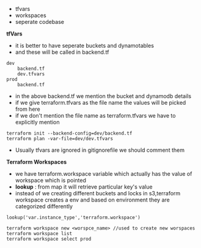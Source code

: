 - tfvars
- workspaces
- seperate codebase

**tfVars**
* it is better to have seperate buckets and dynamotables
* and these will be called in backend.tf
```
dev
    backend.tf
    dev.tfvars
prod
    backend.tf
```
- in the above backend.tf we mention the bucket and dynamodb details
- if we give terraform.tfvars as the file name the values will be picked from here
- if we don't mention the file name as terraform.tfvars we have to explicitly mention
```
terraform init --backend-config=dev/backend.tf
terraform plan -var-file=dev/dev.tfvars
```
- Usually tfvars are ignored in gitignorefile we should comment them

**Terraform Workspaces**
- we have terraform.workspace variable which actually has the value of workspace which is pointed
- **lookup** : from map it will retrieve particular key's value
- instead of we creating different buckets and locks in s3,terraform workspace creates a env and based on environment they are categorized differently
```
lookup('var.instance_type','terraform.workspace')
```
```
terraform workspace new <worspce_name> //used to create new worspaces
terraform workspace list
terraform workspace select prod
```
